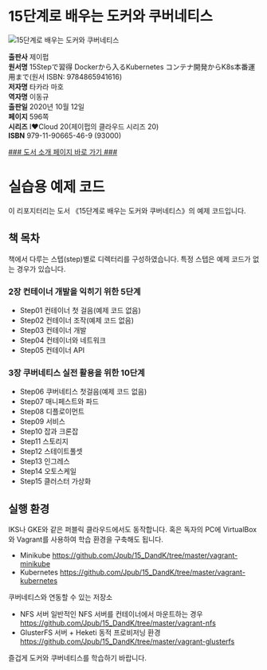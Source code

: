 # 15단계로 배우는 도커와 쿠버네티스
![15단계로 배우는 도커와 쿠버네티스](http://image.kyobobook.co.kr/images/book/xlarge/469/x9791190665469.jpg)

**출판사** 제이펍  
**원서명** 15Stepで習得 Dockerから入るKubernetes コンテナ開発からK8s本番運用まで(원서 ISBN: 9784865941616)  
**저자명** 타카라 마호  
**역자명** 이동규  
**출판일** 2020년 10월 12일  
**페이지** 596쪽  
**시리즈** I♥Cloud 20(제이펍의 클라우드 시리즈 20)  
**ISBN**  979-11-90665-46-9 (93000)  

[### 도서 소개 페이지 바로 가기 ###]()  




# 실습용 예제 코드

이 리포지터리는 도서 《15단계로 배우는 도커와 쿠버네티스》의 예제 코드입니다. 

## 책 목차

책에서 다루는 스텝(step)별로 디렉터리를 구성하였습니다. 특정 스텝은 예제 코드가 없는 경우가 있습니다. 

### 2장 컨테이너 개발을 익히기 위한 5단계
* Step01 컨테이너 첫 걸음(예제 코드 없음)
* Step02 컨테이너 조작(예제 코드 없음)
* Step03 컨테이너 개발
* Step04 컨테이너와 네트워크 
* Step05 컨테이너 API

### 3장 쿠버네티스 실전 활용을 위한 10단계
* Step06 쿠버네티스 첫걸음(예제 코드 없음)
* Step07 매니페스트와 파드
* Step08 디플로이먼트
* Step09 서비스
* Step10 잡과 크론잡
* Step11 스토리지
* Step12 스테이트풀셋
* Step13 인그레스
* Step14 오토스케일
* Step15 클러스터 가상화


## 실행 환경

IKS나 GKE와 같은 퍼블릭 클라우드에서도 동작합니다. 혹은 독자의 PC에 VirtualBox와 Vagrant를 사용하여 학습 환경을 구축해도 됩니다.

* Minikube https://github.com/Jpub/15_DandK/tree/master/vagrant-minikube
* Kubernetes https://github.com/Jpub/15_DandK/tree/master/vagrant-kubernetes 

쿠버네티스와 연동할 수 있는 저장소

* NFS 서버 일반적인 NFS 서버를 컨테이너에서 마운트하는 경우
https://github.com/Jpub/15_DandK/tree/master/vagrant-nfs
* GlusterFS 서버 + Heketi 동적 프로비저닝 환경 https://github.com/Jpub/15_DandK/tree/master/vagrant-glusterfs


즐겁게 도커와 쿠버네티스를 학습하기 바랍니다.